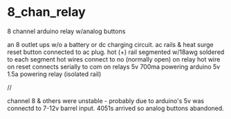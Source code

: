 # 8_chan_relay
8 channel arduino relay w/analog buttons

an 8 outlet ups w/o a battery or dc charging circuit. 
ac rails & heat surge reset button connected to ac plug.
hot (+) rail segmented w/18awg soldered to each segment
hot wires connect to no (normally open) on relay
hot wire on reset connects serially to com on relays
5v 700ma powering arduino
5v 1.5a powering relay (isolated rail)

//

channel 8 & others were unstable - probably due to arduino's 5v was connectd to 7-12v barrel input. 
4051s arrived so analog buttons abandoned.


